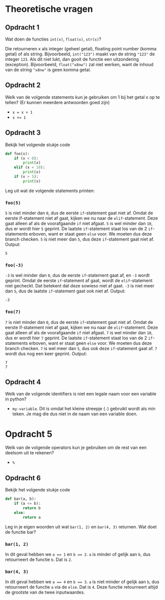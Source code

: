 # Theoretische vragen

## Opdracht 1
Wat doen de functies `int(x)`, `float(x)`, `str(x)`?

Die retourneren x als integer (geheel getal), floating point number (komma getal) of als string.
Bijvoorbeeld, `int("123")` maakt van de string `"123"` de integer `123`.
Als dit niet lukt, dan gooit de functie een uitzondering (exception).
Bijvoorbeeld, `float("x8nw")` zal niet werken, want de inhoud van de string `"x8nw"` is geen komma getal.

## Opdracht 2
Welk van de volgende statements kun je gebruiken om 1 bij het getal x op te tellen? (Er kunnen meerdere antwoorden goed zijn)
- `x = x + 1`
- `x += 1`

## Opdracht 3
Bekijk het volgende stukje code
```py
def foo(x):
	if (x < 0):
		print(x)
	elif (x < 10):
		print(x)
	if (x > 5):
		print(x)
```
Leg uit wat de volgende statements printen:
### `foo(5)`
`5` is niet minder dan `0`, dus de eerste `if`-statement gaat niet af.
Omdat de eerste if-statement niet af gaat, kijken we nu naar de `elif`-statement. Deze gaat alleen af als de voorafgaande `if` niet afgaat.
`5` is wel minder dan `10`, dus er wordt hier `5` geprint.
De laatste `if`-statement staat los van de 2 `if`-statements erboven, want er staat geen `else` voor. We moeten dus deze branch checken.
`5` is niet meer dan `5`, dus deze `if`-statement gaat niet af.
Output:
```
5
```
### `foo(-3)`
`-3` is wel minder dan `0`, dus de eerste `if`-statement gaat af, en `-3` wordt geprint. Omdat de eerste `if`-statement af gaat, wordt de `elif`-statement niet gecheckt. Dat betekent dat deze sowieso niet af gaat.
`-3` is niet meer dan `5`, dus de laatste `if`-statement gaat ook niet af.
Output:
```
-3
```
### `foo(7)`
`7` is niet minder dan `0`, dus de eerste `if`-statement gaat niet af.
Omdat de eerste if-statement niet af gaat, kijken we nu naar de `elif`-statement. Deze gaat alleen af als de voorafgaande `if` niet afgaat.
`7` is wel minder dan `10`, dus er wordt hier `7` geprint.
De laatste `if`-statement staat los van de 2 `if`-statements erboven, want er staat geen `else` voor. We moeten dus deze branch checken.
`7` is wel meer dan `5`, dus ook deze `if`-statement gaat af. `7` wordt dus nog een keer geprint.
Output:
```
7
7
```

## Opdracht 4
Welk van de volgende identifiers is niet een legale naam voor een variable in python?
- `my-variable`. Dit is omdat het kleine streepje (`-`) gebruikt wordt als min teken. Je mag die dus niet in de naam van een variable doen.

# Opdracht 5
Welk van de volgende operators kun je gebruiken om de rest van een deelsom uit te rekenen?
- `%`

## Opdracht 6
Bekijk het volgende stukje code
```py
def bar(a, b):
	if (a <= b):
		return b
	else:
		return a
```
Leg in je eigen woorden uit wat `bar(1, 2)` en `bar(4, 3)` returnen. Wat doet de functie bar?

### `bar(1, 2)`
In dit geval hebben we `a == 1` en `b == 2`. `a` is minder of gelijk aan `b`, dus retourneert de functie `b`. Dat is `2`.
### `bar(4, 3)`
In dit geval hebben we `a == 4` en `b == 3`. `a` is niet minder of gelijk aan `b`, dus retourneert de functie `a` via de `else`. Dat is `4`.
Deze functie retourneert altijd de grootste van de twee inputwaardes.
